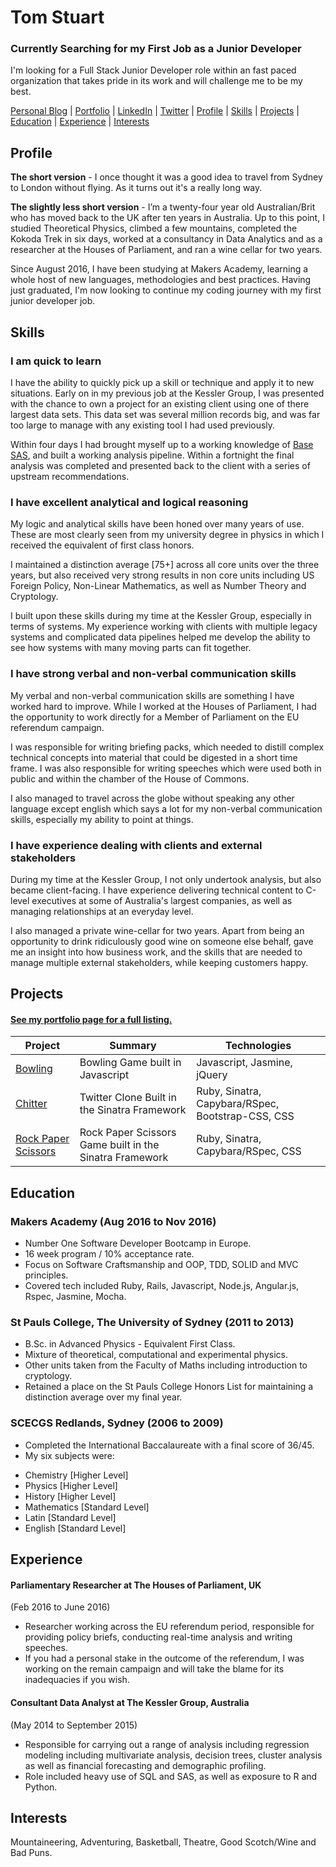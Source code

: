 # Tom Stuart
### Currently Searching for my First Job as a Junior Developer

I'm looking for a Full Stack Junior Developer role within an fast paced organization that takes pride in its work and will challenge me to be my best.

 [Personal Blog](http://TomStuart92.github.io) | [Portfolio](http://TomStuart92.github.io/portfolio/) |  [LinkedIn](http://www.linkedin.com/in/thomas-stuart) | [Twitter](http://twitter.com/ThomasCStuart) | [Profile](#profile) | [Skills](#skills) | [Projects](#projects) | [Education](#education) | [Experience](#experience) | [Interests](#interests)

## Profile

**The short version** - I once thought it was a good idea to travel from Sydney to London without flying. As it turns out it's a really long way.

**The slightly less short version** - I’m a twenty-four year old Australian/Brit who has moved back to the UK after ten years in Australia. Up to this point, I studied Theoretical Physics, climbed a few mountains, completed the Kokoda Trek in six days, worked at a consultancy in Data Analytics and as a researcher at the Houses of Parliament, and ran a wine cellar for two years.

Since August 2016, I have been studying at Makers Academy, learning a whole host of new languages, methodologies and best practices. Having just graduated, I'm now looking to continue my coding journey with my first junior developer job.

## Skills

### I am quick to learn

I have the ability to quickly pick up a skill or technique and apply it to new situations. Early on in my previous job at the Kessler Group, I was presented with the chance to own a project for an existing client using one of there largest data sets. This data set was several million records big, and was far too large to manage with any existing tool I had used previously.

Within four days I had brought myself up to a working knowledge of [Base SAS](http://www.sas.com/en_us/software/base-sas.html), and built a working analysis pipeline. Within a fortnight the final analysis was completed and presented back to the client with a series of upstream recommendations.  

### I have excellent analytical and logical reasoning

My logic and analytical skills have been honed over many years of use. These are most clearly seen from my university degree in physics in which I received the equivalent of first class honors.

I maintained a distinction average [75+] across all core units over the three years, but also received very strong results in non core units including US Foreign Policy, Non-Linear Mathematics, as well as Number Theory and Cryptology.

I built upon these skills during my time at the Kessler Group, especially in terms of systems. My experience working with clients with multiple legacy systems and complicated data pipelines helped me develop the ability to see how systems with many moving parts can fit together.

### I have strong verbal and non-verbal communication skills

My verbal and non-verbal communication skills are something I have worked hard to improve. While I worked at the Houses of Parliament, I had the opportunity to work directly for a Member of Parliament on the EU referendum campaign.

I was responsible for writing briefing packs, which needed to distill complex technical concepts into material that could be digested in a short time frame. I was also responsible for writing speeches which were used both in public and within the chamber of the House of Commons.

I also managed to travel across the globe without speaking any other language except english which says a lot for my non-verbal communication skills, especially my ability to point at things.

### I have experience dealing with clients and external stakeholders

During my time at the Kessler Group, I not only undertook analysis, but also became client-facing. I have experience delivering technical content to C-level executives at some of Australia's largest companies, as well as managing relationships at an everyday level.

I also managed a private wine-cellar for two years. Apart from being an opportunity to drink ridiculously good wine on someone else behalf, gave me an insight into how business work, and the skills that are needed to manage multiple external stakeholders, while keeping customers happy.

## Projects

#### [See my portfolio page for a full listing.](http://TomStuart92.github.io/portfolio/)

| Project        | Summary           | Technologies  |
| ------------- |-------------| -----|
| [Bowling](https://tomstuart92.github.io/portfolio/Bowling/) | Bowling Game built in Javascript | Javascript, Jasmine, jQuery |
| [Chitter](https://tomstuart92.github.io/portfolio/PrestoPronto/) | Twitter Clone Built in the Sinatra Framework | Ruby, Sinatra, Capybara/RSpec, Bootstrap-CSS, CSS
| [Rock Paper Scissors](https://tomstuart92.github.io/portfolio/RPSLS/)    | Rock Paper Scissors Game built in the Sinatra Framework | Ruby, Sinatra, Capybara/RSpec, CSS |


## Education

### Makers Academy (Aug 2016 to Nov 2016)

- Number One Software Developer Bootcamp in Europe.
- 16 week program / 10% acceptance rate.
- Focus on Software Craftsmanship and OOP, TDD, SOLID and MVC principles.
- Covered tech included Ruby, Rails, Javascript, Node.js, Angular.js, Rspec, Jasmine, Mocha.

### St Pauls College, The University of Sydney (2011 to 2013)

- B.Sc. in Advanced Physics - Equivalent First Class.  
- Mixture of theoretical, computational and experimental physics.   
- Other units taken from the Faculty of Maths including introduction to cryptology.  
- Retained a place on the St Pauls College Honors List for maintaining a distinction average over my final year.


### SCECGS Redlands, Sydney (2006 to 2009)

- Completed the International Baccalaureate with a final score of 36/45.
- My six subjects were:
 * Chemistry [Higher Level]
 * Physics [Higher Level]
 * History [Higher Level]
 * Mathematics [Standard Level]
 * Latin [Standard Level]
 * English [Standard Level]

## Experience

#### Parliamentary Researcher at The Houses of Parliament, UK
(Feb 2016 to June 2016)  
- Researcher working across the EU referendum period, responsible for providing policy briefs, conducting real-time analysis and writing speeches.
- If you had a personal stake in the outcome of the referendum, I was working on the remain campaign and will take the blame for its inadequacies if you wish.

#### Consultant Data Analyst at The Kessler Group, Australia   
(May 2014 to September 2015)  

- Responsible for carrying out a range of analysis including regression modeling including multivariate analysis, decision trees, cluster analysis as well as financial forecasting and demographic profiling.
- Role included heavy use of SQL and SAS, as well as exposure to R and Python.

## Interests

Mountaineering, Adventuring, Basketball, Theatre, Good Scotch/Wine and Bad Puns.
